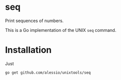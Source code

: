 # seq

Print sequences of numbers.

This is a Go implementation of the UNIX `seq` command.

# Installation

Just

```
go get github.com/alessio/unixtools/seq
```
